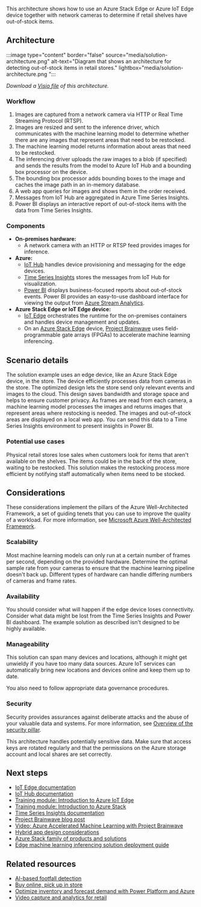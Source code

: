 This architecture shows how to use an Azure Stack Edge or Azure IoT Edge device together with network cameras to determine if retail shelves have out-of-stock items.

## Architecture

:::image type="content" border="false" source="media/solution-architecture.png" alt-text="Diagram that shows an architecture for detecting out-of-stock items in retail stores." lightbox="media/solution-architecture.png ":::

*Download a [Visio file](https://arch-center.azureedge.net/stock-detection-edge.vsdx) of this architecture.*

### Workflow

1. Images are captured from a network camera via HTTP or Real Time Streaming Protocol (RTSP).
2. Images are resized and sent to the inference driver, which communicates with the machine learning model to determine whether there are any images that represent areas that need to be restocked.
3. The machine learning model returns information about areas that need to be restocked.
4. The inferencing driver uploads the raw images to a blob (if specified) and sends the results from the model to Azure IoT Hub and a bounding box processor on the device.
5. The bounding box processor adds bounding boxes to the image and caches the image path in an in-memory database.
6. A web app queries for images and shows them in the order received.
7. Messages from IoT Hub are aggregated in Azure Time Series Insights.
8. Power BI displays an interactive report of out-of-stock items with the data from Time Series Insights.

### Components

- **On-premises hardware:**
   - A network camera with an HTTP or RTSP feed provides images for inference. 
- **Azure:**  
   - [IoT Hub](https://azure.microsoft.com/products/iot-hub) handles device provisioning and messaging for the edge devices. 
   - [Time Series Insights](https://azure.microsoft.com/products/time-series-insights) stores the messages from IoT Hub for visualization. 
   - [Power BI](https://powerbi.microsoft.com) displays business-focused reports about out-of-stock events. Power BI provides an easy-to-use dashboard interface for viewing the output from [Azure Stream Analytics](https://azure.microsoft.com/products/stream-analytics).
- **Azure Stack Edge or IoT Edge device:**
   - [IoT Edge](https://azure.microsoft.com/products/iot-edge) orchestrates the runtime for the on-premises containers and handles device management and updates.
   - On an [Azure Stack Edge](https://azure.microsoft.com/products/azure-stack/edge) device, [Project Brainwave](https://blogs.microsoft.com/ai/build-2018-project-brainwave) uses field-programmable gate arrays (FPGAs) to accelerate machine learning inferencing.

## Scenario details 

The solution example uses an edge device, like an Azure Stack Edge device, in the store. The device efficiently processes data from cameras in the store. The optimized design lets the store send only relevant events and images to the cloud. This design saves bandwidth and storage space and helps to ensure customer privacy. As frames are read from each camera, a machine learning model processes the images and returns images that represent areas where restocking is needed. The images and out-of-stock areas are displayed on a local web app. You can send this data to a Time Series Insights environment to present insights in Power BI.

### Potential use cases

Physical retail stores lose sales when customers look for items that aren't available on the shelves. The items could be in the back of the store, waiting to be restocked. This solution makes the restocking process more efficient by notifying staff automatically when items need to be stocked.

## Considerations

These considerations implement the pillars of the Azure Well-Architected Framework, a set of guiding tenets that you can use to improve the quality of a workload. For more information, see [Microsoft Azure Well-Architected Framework](/azure/architecture/framework).

### Scalability

Most machine learning models can only run at a certain number of frames per second, depending on the provided hardware. Determine the optimal sample rate from your cameras to ensure that the machine learning pipeline doesn't back up. Different types of hardware can handle differing numbers of cameras and frame rates.

### Availability

You should consider what will happen if the edge device loses connectivity. Consider what data might be lost from the Time Series Insights and Power BI dashboard. The example solution as described isn't designed to be highly available.

### Manageability

This solution can span many devices and locations, although it might get unwieldy if you have too many data sources. Azure IoT services can automatically bring new locations and devices online and keep them up to date. 

You also need to follow appropriate data governance procedures.

### Security

Security provides assurances against deliberate attacks and the abuse of your valuable data and systems. For more information, see [Overview of the security pillar](/azure/architecture/framework/security/overview).

This architecture handles potentially sensitive data. Make sure that access keys are rotated regularly and that the permissions on the Azure storage account and local shares are set correctly.

## Next steps

- [IoT Edge documentation](/azure/iot-edge)
- [IoT Hub documentation](/azure/iot-hub) 
- [Training module: Introduction to Azure IoT Edge](/training/modules/introduction-iot-edge)
- [Training module: Introduction to Azure Stack](/training/modules/intro-to-azure-stack)
- [Time Series Insights documentation](/azure/time-series-insights)
- [Project Brainwave blog post](https://blogs.microsoft.com/ai/build-2018-project-brainwave)
- [Video: Azure Accelerated Machine Learning with Project Brainwave](https://www.youtube.com/watch?v=DJfMobMjCX0)
- [Hybrid app design considerations](/hybrid/app-solutions/overview-app-design-considerations)
- [Azure Stack family of products and solutions](/azure-stack)
- [Edge machine learning inferencing solution deployment guide](https://github.com/Azure-Samples/azure-intelligent-edge-patterns/tree/master/edge-ai-void-detection)

## Related resources

- [AI-based footfall detection](../../solution-ideas/articles/hybrid-footfall-detection.yml)
- [Buy online, pick up in store](../../example-scenario/iot/vertical-buy-online-pickup-in-store.yml)
- [Optimize inventory and forecast demand with Power Platform and Azure](../../example-scenario/analytics/optimize-inventory-forecast-demand.yml)
- [Video capture and analytics for retail](../../solution-ideas/articles/video-analytics.yml)
